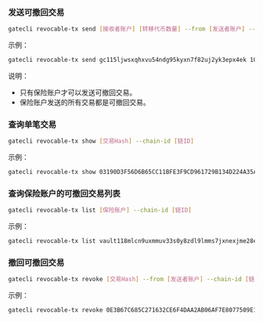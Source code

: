 
### 发送可撤回交易
```bash
gatecli revocable-tx send [接收者账户] [转移代币数量] --from [发送者账户] --chain-id [链ID]
```

示例：

```bash
gatecli revocable-tx send gc115ljwsxqhxvu54ndg95kyxn7f82uj2yk3epx4ek 10NANOGC --from vault11c7geh5zs34nwct7chmyda8prl8e2jsyuvt9r49 --chain-id testnet
```

说明：

* 只有保险账户才可以发送可撤回交易。
* 保险账户发送的所有交易都是可撤回交易。

### 查询单笔交易
```bash
gatecli revocable-tx show [交易Hash] --chain-id [链ID]
```

示例：

```bash
gatecli revocable-tx show 03190D3F56D6B65CC11BFE3F9CD961729B134D224A35AC731728601C9DD3A3C7 --chain-id testnet
```

### 查询保险账户的可撤回交易列表
```bash
gatecli revocable-tx list [保险账户] --chain-id [链ID]
```

示例：

```bash
gatecli revocable-tx list vault118mlcn9uxmmuv33s0y8zdl9lmms7jxnexjme28e --chain-id testnet
```

### 撤回可撤回交易

```bash
gatecli revocable-tx revoke [交易Hash] --from [发送者账户] --chain-id [链ID]
```

示例：

```bash
gatecli revocable-tx revoke 0E3B67C685C271632CE6F4DAA2AB06AF7E8077509E1CB5310F63F6C147786E12 --from vault11c7geh5zs34nwct7chmyda8prl8e2jsyuvt9r49 --chain-id testnet
```

